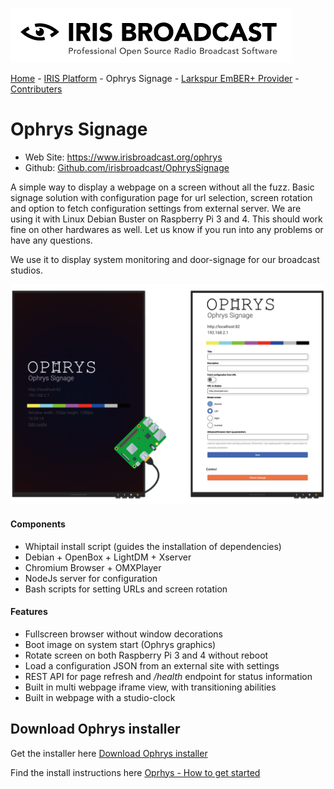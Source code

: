 ![IRIS Broadcast](../logo-iris.png)

[Home](../README.md) - [IRIS Platform](../README_IRIS.md) - Ophrys Signage - [Larkspur EmBER+ Provider](../larkspur/README.md) - [Contributers](../README_CONTRIBUTERS.md)


# Ophrys Signage

* Web Site: https://www.irisbroadcast.org/ophrys
* Github: [Github.com/irisbroadcast/OphrysSignage](https://github.com/IrisBroadcast/OphrysSignage)

A simple way to display a webpage on a screen without all the fuzz.
Basic signage solution with configuration page for url selection,
screen rotation and option to fetch configuration settings from
external server. We are using it with Linux Debian Buster on
Raspberry Pi 3 and 4. This should work fine on other hardwares
as well. Let us know if you run into any problems or have any questions.

We use it to display system monitoring and door-signage for our broadcast studios.

![Ophrys Signage Screenshot](signage-screenshot.png)

#### Components
- Whiptail install script (guides the installation of dependencies)
- Debian + OpenBox + LightDM + Xserver
- Chromium Browser + OMXPlayer
- NodeJs server for configuration
- Bash scripts for setting URLs and screen rotation

#### Features
- Fullscreen browser without window decorations
- Boot image on system start (Ophrys graphics)
- Rotate screen on both Raspberry Pi 3 and 4 without reboot
- Load a configuration JSON from an external site with settings
- REST API for page refresh and */health* endpoint for status information
- Built in multi webpage iframe view, with transitioning abilities
- Built in webpage with a studio-clock

## Download Ophrys installer
Get the installer here [Download Ophrys installer ](http://irisbroadcast.com/ophrys/install.tar.gz)

Find the install instructions here [Oprhys - How to get started ](https://github.com/IrisBroadcast/OphrysSignage/blob/master/README.md#how-to-get-started-using-a-raspberry-pi)
